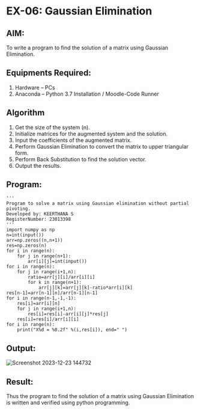 # EX-06: Gaussian Elimination
## AIM:
To write a program to find the solution of a matrix using Gaussian Elimination.
## Equipments Required:
1. Hardware – PCs
2. Anaconda – Python 3.7 Installation / Moodle-Code Runner
## Algorithm
1. Get the size of the system (n).
2. Initialize matrices for the augmented system and the solution.
3. Input the coefficients of the augmented matrix.
4. Perform Gaussian Elimination to convert the matrix to upper triangular form.
5. Perform Back Substitution to find the solution vector.
6. Output the results.
## Program:
```
'''
Program to solve a matrix using Gaussian elimination without partial pivoting.
Developed by: KEERTHANA S
RegisterNumber: 23013398
'''
import numpy as np
n=int(input())
arr=np.zeros((n,n+1))
res=np.zeros(n)
for i in range(n):
    for j in range(n+1):
        arr[i][j]=int(input())
for i in range(n):
    for j in range(i+1,n):
        ratio=arr[j][i]/arr[i][i]
        for k in range(n+1):
            arr[j][k]=arr[j][k]-ratio*arr[i][k]
res[n-1]=arr[n-1][n]/arr[n-1][n-1]
for i in range(n-1,-1,-1):
    res[i]=arr[i][n]
    for j in range(i+1,n):
        res[i]=res[i]-arr[i][j]*res[j]
    res[i]=res[i]/arr[i][i]
for i in range(n):
    print("X%d = %0.2f" %(i,res[i]), end=" ")
```

## Output:
![Screenshot 2023-12-23 144732](https://github.com/KeerthanaaSaravanan/EX-06_Gaussian/assets/145742596/d6fa3a57-7a9a-4dd0-bf5c-298a72280d29)

## Result:
Thus the program to find the solution of a matrix using Gaussian Elimination is written and verified using python programming.

